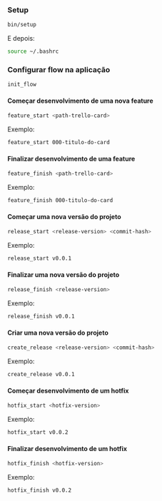 ### Setup

```bash
bin/setup
```

E depois:

```bash
source ~/.bashrc
```

### Configurar flow na aplicação

```bash
init_flow
```

#### Começar desenvolvimento de uma nova feature

```bash
feature_start <path-trello-card>
```

Exemplo:

```bash
feature_start 000-titulo-do-card
```

#### Finalizar desenvolvimento de uma feature

```bash
feature_finish <path-trello-card>
```

Exemplo:

```bash
feature_finish 000-titulo-do-card
```

#### Começar uma nova versão do projeto

```bash
release_start <release-version> <commit-hash>
```

Exemplo:

```bash
release_start v0.0.1
```

#### Finalizar uma nova versão do projeto

```bash
release_finish <release-version>
```

Exemplo:

```bash
release_finish v0.0.1
```

#### Criar uma nova versão do projeto

```bash
create_release <release-version> <commit-hash>
```

Exemplo:

```bash
create_release v0.0.1
```

#### Começar desenvolvimento de um hotfix

```bash
hotfix_start <hotfix-version>
```

Exemplo:

```bash
hotfix_start v0.0.2
```

#### Finalizar desenvolvimento de um hotfix

```bash
hotfix_finish <hotfix-version>
```

Exemplo:

```bash
hotfix_finish v0.0.2
```
